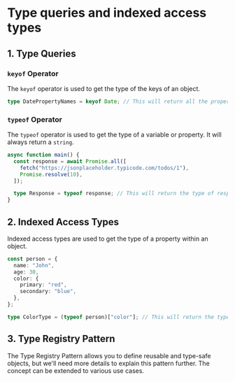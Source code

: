 # Type queries and indexed access types

## 1. Type Queries

### `keyof` Operator

The `keyof` operator is used to get the type of the keys of an object.

```ts
type DatePropertyNames = keyof Date; // This will return all the properties of Date type.
```

### `typeof` Operator

The `typeof` operator is used to get the type of a variable or property. It will always return a `string`.

```ts
async function main() {
  const response = await Promise.all([
    fetch("https://jsonplaceholder.typicode.com/todos/1"),
    Promise.resolve(10),
  ]);

  type Response = typeof response; // This will return the type of response variable.
}
```

## 2. Indexed Access Types

Indexed access types are used to get the type of a property within an object.

```ts
const person = {
  name: "John",
  age: 30,
  color: {
    primary: "red",
    secondary: "blue",
  },
};

type ColorType = (typeof person)["color"]; // This will return the type of color property of person object.
```

## 3. Type Registry Pattern

The Type Registry Pattern allows you to define reusable and type-safe objects, but we'll need more details to explain this pattern further. The concept can be extended to various use cases.
